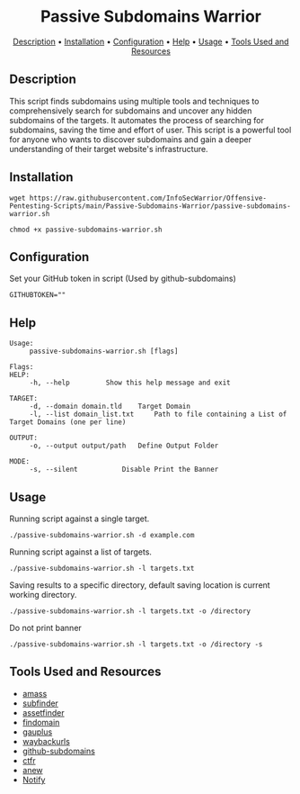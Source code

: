 <h1 align="center">Passive Subdomains Warrior</h1>

<p align="center">
  <a href="#description">Description</a> •
  <a href="#installation">Installation</a> •
  <a href="#configuration">Configuration</a> •
  <a href="#help">Help</a> •
  <a href="#usage">Usage</a> •
  <a href="#tools-used-and-resources">Tools Used and Resources</a>
</p>

## Description
This script finds subdomains using multiple tools and techniques to comprehensively search for subdomains and uncover any hidden subdomains of the targets. It automates the process of searching for subdomains, saving the time and effort of user. This script is a powerful tool for anyone who wants to discover subdomains and gain a deeper understanding of their target website's infrastructure.

## Installation
```
wget https://raw.githubusercontent.com/InfoSecWarrior/Offensive-Pentesting-Scripts/main/Passive-Subdomains-Warrior/passive-subdomains-warrior.sh
```
```
chmod +x passive-subdomains-warrior.sh
```
## Configuration
Set your GitHub token in script (Used by github-subdomains)
```
GITHUBTOKEN=""
```

## Help
```console
Usage:
	 passive-subdomains-warrior.sh [flags] 

Flags:
HELP:
	 -h, --help 		Show this help message and exit

TARGET:
	 -d, --domain domain.tld  	Target Domain
	 -l, --list domain_list.txt   	Path to file containing a List of Target Domains (one per line) 

OUTPUT:
	 -o, --output output/path  	Define Output Folder

MODE:
	 -s, --silent  			Disable Print the Banner
```

## Usage
Running script against a single target.
```
./passive-subdomains-warrior.sh -d example.com
```
Running script against a list of targets.
```
./passive-subdomains-warrior.sh -l targets.txt
```
Saving results to a specific directory, default saving location is current working directory.
```
./passive-subdomains-warrior.sh -l targets.txt -o /directory
```
Do not print banner
```
./passive-subdomains-warrior.sh -l targets.txt -o /directory -s
```
## Tools Used and Resources
- [amass](https://github.com/OWASP/Amass)
- [subfinder](https://github.com/projectdiscovery/subfinder)
- [assetfinder](https://github.com/tomnomnom/assetfinder)
- [findomain](https://github.com/Findomain/Findomain)
- [gauplus](https://github.com/bp0lr/gauplus)
- [waybackurls](https://github.com/tomnomnom/waybackurls)
- [github-subdomains](https://github.com/gwen001/github-subdomains)
- [ctfr](https://github.com/UnaPibaGeek/ctfr)
- [anew](https://github.com/tomnomnom/anew)
- [Notify](https://github.com/projectdiscovery/notify)
